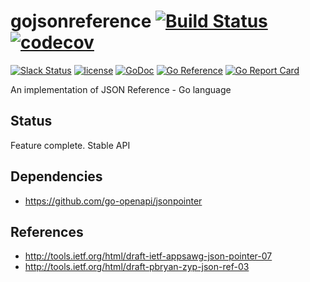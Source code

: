 # gojsonreference [![Build Status](https://github.com/go-openapi/jsonreference/actions/workflows/go-test.yml/badge.svg)](https://github.com/go-openapi/jsonreference/actions?query=workflow%3A"go+test") [![codecov](https://codecov.io/gh/go-openapi/jsonreference/branch/master/graph/badge.svg)](https://codecov.io/gh/go-openapi/jsonreference)

[![Slack Status](https://slackin.goswagger.io/badge.svg)](https://slackin.goswagger.io)
[![license](http://img.shields.io/badge/license-Apache%20v2-orange.svg)](https://raw.githubusercontent.com/go-openapi/jsonreference/master/LICENSE) [![GoDoc](https://godoc.org/github.com/go-openapi/jsonreference?status.svg)](http://godoc.org/github.com/go-openapi/jsonreference)
[![Go Reference](https://pkg.go.dev/badge/github.com/go-openapi/jsonreference.svg)](https://pkg.go.dev/github.com/go-openapi/jsonreference)
[![Go Report Card](https://goreportcard.com/badge/github.com/go-openapi/jsonreference)](https://goreportcard.com/report/github.com/go-openapi/jsonreference)

An implementation of JSON Reference - Go language

## Status
Feature complete. Stable API

## Dependencies
* https://github.com/go-openapi/jsonpointer

## References

* http://tools.ietf.org/html/draft-ietf-appsawg-json-pointer-07
* http://tools.ietf.org/html/draft-pbryan-zyp-json-ref-03
